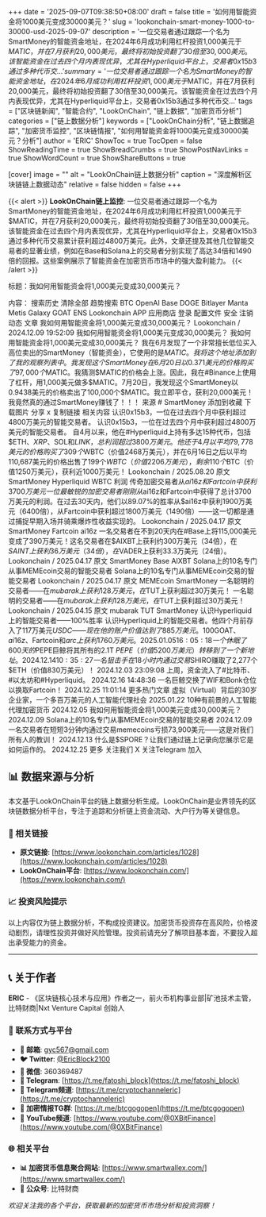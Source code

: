 +++
date = '2025-09-07T09:38:50+08:00'
draft = false
title = '如何用智能资金将1000美元变成30000美元？'
slug = 'lookonchain-smart-money-1000-to-30000-usd-2025-09-07'
description = '一位交易者通过跟踪一个名为SmartMoney的智能资金地址，在2024年6月成功利用杠杆投资1,000美元于$MATIC，并在7月获利20,000美元，最终将初始投资翻了30倍至30,000美元。该智能资金在过去四个月内表现优异，尤其在Hyperliquid平台上，交易者0x15b3通过多种代币交...'
summary = '一位交易者通过跟踪一个名为SmartMoney的智能资金地址，在2024年6月成功利用杠杆投资1,000美元于$MATIC，并在7月获利20,000美元，最终将初始投资翻了30倍至30,000美元。该智能资金在过去四个月内表现优异，尤其在Hyperliquid平台上，交易者0x15b3通过多种代币交...'
tags = ["区块链新闻", "智能合约", "LookOnChain", "链上数据", "加密货币分析"]
categories = ["链上数据分析"]
keywords = ["LookOnChain分析", "链上数据追踪", "加密货币监控", "区块链情报", "如何用智能资金将1000美元变成30000美元？分析"]
author = 'ERIC'
ShowToc = true
TocOpen = false
ShowReadingTime = true
ShowBreadCrumbs = true
ShowPostNavLinks = true
ShowWordCount = true
ShowShareButtons = true

[cover]
image = ""
alt = "LookOnChain链上数据分析"
caption = "深度解析区块链链上数据动态"
relative = false
hidden = false
+++

{{< alert >}}
**LookOnChain链上监控**: 一位交易者通过跟踪一个名为SmartMoney的智能资金地址，在2024年6月成功利用杠杆投资1,000美元于$MATIC，并在7月获利20,000美元，最终将初始投资翻了30倍至30,000美元。该智能资金在过去四个月内表现优异，尤其在Hyperliquid平台上，交易者0x15b3通过多种代币交易累计获利超过4800万美元。此外，文章还提及其他几位智能交易者的显著业绩，例如在Base和Solana上的交易者分别实现了高达34倍和1490倍的回报。这些案例展示了智能资金在加密货币市场中的强大盈利能力。
{{< /alert >}}

标题：我如何用智能资金将1,000美元变成30,000美元？

内容：
搜索历史 清除全部 趋势搜索 BTC OpenAI Base DOGE Bitlayer Manta Metis Galaxy GOAT ENS Lookonchain APP 应用商店 登录 配置文件 安全 注销 动态 文章 我如何用智能资金将1,000美元变成30,000美元？ Lookonchain / 2024.12.09 19:52:09 我如何用智能资金将1,000美元变成30,000美元？ 我如何用智能资金将1,000美元变成30,000美元？ 我在6月发现了一个非常擅长低位买入高位卖出的SmartMoney（智能资金），它使用的是$MATIC。我将这个地址添加到了我的观察列表中。我发现这个SmartMoney在6月20日以0.371美元的价格购买了97,000个$MATIC。我猜测$MATIC的价格会上涨。因此，我在#Binance上使用了杠杆，用1,000美元做多$MATIC。7月20日，我发现这个SmartMoney以0.9438美元的价格卖出了100,000个$MATIC。我立即平仓，获利20,000美元！我竟然真的通过SmartMoney赚钱了！！！ 来源 # SmartMoney 添加到收藏 下载图片 分享 x 复制链接 相关内容 认识0x15b3，一位在过去四个月中获利超过4800万美元的智能交易者。 认识0x15b3，一位在过去四个月中获利超过4800万美元的智能交易者。 自4月以来，他在#Hyperliquid上持有多达15种代币，包括$ETH、$XRP、$SOL和$LINK，总利润超过3800万美元。他还于4月以平均79,778美元的价格购买了309个$WBTC（价值2468万美元），并在6月16日之后以平均110,687美元的价格出售了199个$WBTC（价值2206万美元），剩余110个$BTC（价值1250万美元），获利近1000万美元！ Lookonchain / 2025.08.20 原文 SmartMoney Hyperliquid WBTC 利润 传奇加密交易者从$ai16z和Fartcoin中获利3700万美元 一位最敏锐的加密交易者刚刚从$ai16z和Fartcoin中获得了总计3700万美元的利润。在过去30天内，他们以89.07%的胜率从$ai16z中获利1900万美元（6400倍），从Fartcoin中获利超过1800万美元（1490倍）——这一切都是通过捕捉早期入场并骑乘爆炸性收益实现的。 Lookonchain / 2025.04.17 原文 SmartMoney Fartcoin ai16z 一名交易者在不到20天内在#Base上将115,000美元变成了390万美元！这名交易者在$AIXBT上获利约300万美元（34倍），在$SAINT上获利36万美元（34倍），在$VADER上获利33.3万美元（24倍）。 Lookonchain / 2025.04.17 原文 SmartMoney Base AIXBT Solana上的10名专门从事MEMEcoin交易的智能交易者 Solana上的10名专门从事MEMEcoin交易的智能交易者 Lookonchain / 2025.04.17 原文 MEMEcoin SmartMoney 一名聪明的交易者——在$mubarak上获利128万美元，在$TUT上获利超过30万美元！ 一名聪明的交易者——在$mubarak上获利128万美元，在$TUT上获利超过30万美元！ Lookonchain / 2025.04.15 原文 mubarak TUT SmartMoney 认识Hyperliquid上的智能交易者——100%胜率 认识Hyperliquid上的智能交易者。他四个月前存入了117万美元$USDC——现在他的账户价值达到了885万美元。100%胜率。 每一单交易都盈利。 Lookonchain / 2025.04.10 原文 Hyperliquid SmartMoney XRP BTC ETH 热门动态 一名交易者通过监控#Binance的新上市项目获利448,000美元！ 2024.12.13 17:37:29 一名智能#AI代币交易者在$GOAT、$ai16z、$Fartcoin和$arc上获利1760万美元。 2025.01.05 16:05:18 一个休眠了600天的$PEPE巨鲸将其所有的2.1T $PEPE（价值5200万美元）转移到了一个新地址。 2024.12.14 10:35:27 一名狙击手在18小时内通过交易$SHIRO赚取了2,277个$ETH（价值830万美元）！ 2024.12.03 23:09:08 上周，资金流入了#比特币、#以太坊和#Hyperliquid。 2024.12.16 14:48:36 一名巨鲸交换了WIF和Bonk仓位以换取Fartcoin！ 2024.12.25 11:01:14 更多热门文章 虚拟（Virtual）背后的30岁企业家，一个多百万美元的人工智能代理社会 2025.01.22 10种有前景的人工智能代理加密货币 2024.12.05 我如何用智能资金将1,000美元变成30,000美元？ 2024.12.09 Solana上的10名专门从事MEMEcoin交易的智能交易者 2024.12.09 一名交易者在短短3分钟内通过交易memecoins亏损73,900美元——这是对我们所有人的教训！ 2024.12.13 什么是$SPORE？让我们通过链上记录向您展示它是如何运作的。 2024.12.25 更多 关注我们 X 关注Telegram 加入

## 📊 数据来源与分析

本文基于LookOnChain平台的链上数据分析生成。LookOnChain是业界领先的区块链数据分析平台，专注于追踪和分析链上资金流动、大户行为等关键信息。

### 🔗 相关链接
- **原文链接**: [https://www.lookonchain.com/articles/1028](https://www.lookonchain.com/articles/1028)
- **LookOnChain平台**: [https://www.lookonchain.com/](https://www.lookonchain.com/)

### 📈 投资风险提示
以上内容仅为链上数据分析，不构成投资建议。加密货币投资存在高风险，价格波动剧烈，请理性投资并做好风险管理。投资前请充分了解项目基本面，不要投入超出承受能力的资金。

---

## 📞 关于作者

**ERIC** - 《区块链核心技术与应用》作者之一，前火币机构事业部|矿池技术主管，比特财商|Nxt Venture Capital 创始人

### 🔗 联系方式与平台

- **📧 邮箱**: [gyc567@gmail.com](mailto:gyc567@gmail.com)
- **🐦 Twitter**: [@EricBlock2100](https://twitter.com/EricBlock2100)
- **💬 微信**: 360369487
- **📱 Telegram**: [https://t.me/fatoshi_block](https://t.me/fatoshi_block)
- **📢 Telegram频道**: [https://t.me/cryptochanneleric](https://t.me/cryptochanneleric)
- **👥 加密情报TG群**: [https://t.me/btcgogopen](https://t.me/btcgogopen)
- **🎥 YouTube频道**: [https://www.youtube.com/@0XBitFinance](https://www.youtube.com/@0XBitFinance)

### 🌐 相关平台

- **📊 加密货币信息聚合网站**: [https://www.smartwallex.com/](https://www.smartwallex.com/)
- **📖 公众号**: 比特财商

*欢迎关注我的各个平台，获取最新的加密货币市场分析和投资洞察！*
